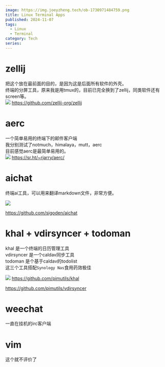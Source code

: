 ```yaml
---
image: https://img.joeyzheng.tech/ob-1730971484759.png
title: Linux Terminal Apps
published: 2024-11-07
tags: 
  - Linux
  - Terminal
category: Tech
series:
---
```


# zellij
把这个放在最前面的目的，是因为这是后面所有软件的外壳。  
终端的分屏工具，原来我是用tmux的，目前已完全换到了zellij，同类软件还有screen等。  
![](https://img.joeyzheng.tech/ob-1730971484759.png)
https://github.com/zellij-org/zellij


# aerc
一个简单易用的终端下的邮件客户端  
我分别测试了notmuch，himalaya，mutt，aerc  
目前感觉aerc是最简单易用的。  
![](https://img.joeyzheng.tech/ob-1726629327310.png)
https://sr.ht/~rjarry/aerc/


# aichat
终端ai工具，可以用来翻译markdown文件，非常方便。

![](https://img.joeyzheng.tech/ob-1730971559158.png)

https://github.com/sigoden/aichat


# khal + vdirsyncer + todoman
khal 是一个终端的日历管理工具  
vdirsyncer 是一个caldav同步工具  
todoman 是个基于caldav的todolist  
这三个工具搭配`Synology Nas`食用药效极佳  

![](https://img.joeyzheng.tech/ob-1726629280555.png)
https://github.com/pimutils/khal

https://github.com/pimutils/vdirsyncer


# weechat
一直在挂机的irc客户端


# vim
这个就不评价了

# 

